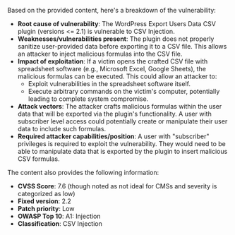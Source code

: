Based on the provided content, here's a breakdown of the vulnerability:

*   **Root cause of vulnerability**: The WordPress Export Users Data CSV plugin (versions <= 2.1) is vulnerable to CSV Injection.
*   **Weaknesses/vulnerabilities present**: The plugin does not properly sanitize user-provided data before exporting it to a CSV file. This allows an attacker to inject malicious formulas into the CSV file.
*   **Impact of exploitation**: If a victim opens the crafted CSV file with spreadsheet software (e.g., Microsoft Excel, Google Sheets), the malicious formulas can be executed. This could allow an attacker to:
    *   Exploit vulnerabilities in the spreadsheet software itself.
    *   Execute arbitrary commands on the victim's computer, potentially leading to complete system compromise.
*   **Attack vectors**: The attacker crafts malicious formulas within the user data that will be exported via the plugin's functionality. A user with subscriber level access could potentially create or manipulate their user data to include such formulas.
*   **Required attacker capabilities/position**: A user with "subscriber" privileges is required to exploit the vulnerability. They would need to be able to manipulate data that is exported by the plugin to insert malicious CSV formulas.

The content also provides the following information:

*   **CVSS Score**: 7.6 (though noted as not ideal for CMSs and severity is categorized as low)
*   **Fixed version**: 2.2
*   **Patch priority**: Low
*   **OWASP Top 10**: A1: Injection
*   **Classification**: CSV Injection